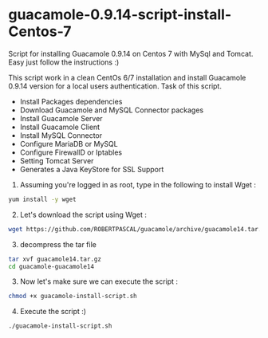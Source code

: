 # guacamole-0.9.14-script-install-Centos-7
Script for installing Guacamole 0.9.14 on Centos 7 with MySql and Tomcat. Easy just follow the instructions :)

This script work in a clean CentOs 6/7 installation and install Guacamole 0.9.14 version for a local users authentication.
Task of this script.
* Install Packages dependencies
* Download Guacamole and MySQL Connector packages
* Install Guacamole Server
* Install Guacamole Client
* Install MySQL Connector
* Configure MariaDB or MySQL
* Configure FirewallD or Iptables
* Setting Tomcat Server
* Generates a Java KeyStore for SSL Support

1. Assuming you're logged in as root, type in the following to install Wget :
```bash
yum install -y wget
```
2. Let's download the script using Wget :
```sh
wget https://github.com/ROBERTPASCAL/guacamole/archive/guacamole14.tar.gz
```

3. decompress the tar file 
```sh
tar xvf guacamole14.tar.gz
cd guacamole-guacamole14
```
3. Now let's make sure we can execute the script :
```sh
chmod +x guacamole-install-script.sh
```
4. Execute the script :)
```sh
./guacamole-install-script.sh
```
